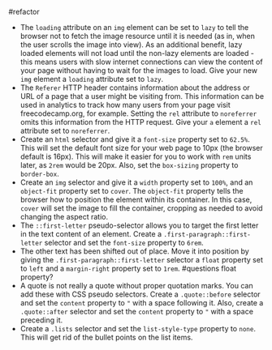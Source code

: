#refactor 
- The `loading` attribute on an `img` element can be set to `lazy` to tell the browser not to fetch the image resource until it is needed (as in, when the user scrolls the image into view). As an additional benefit, lazy loaded elements will not load until the non-lazy elements are loaded - this means users with slow internet connections can view the content of your page without having to wait for the images to load.
    Give your new `img` element a `loading` attribute set to `lazy`.
- The `Referer` HTTP header contains information about the address or URL of a page that a user might be visiting from. This information can be used in analytics to track how many users from your page visit freecodecamp.org, for example. Setting the `rel` attribute to `noreferrer` omits this information from the HTTP request. Give your `a` element a `rel` attribute set to `noreferrer`.
- Create an `html` selector and give it a `font-size` property set to `62.5%`. This will set the default font size for your web page to 10px (the browser default is 16px). This will make it easier for you to work with `rem` units later, as `2rem` would be 20px. Also, set the `box-sizing` property to `border-box`.
- Create an `img` selector and give it a `width` property set to `100%`, and an `object-fit` property set to `cover`.
    The `object-fit` property tells the browser how to position the element within its container. In this case, `cover` will set the image to fill the container, cropping as needed to avoid changing the aspect ratio.
- The `::first-letter` pseudo-selector allows you to target the first letter in the text content of an element.
    Create a `.first-paragraph::first-letter` selector and set the `font-size` property to `6rem`.
- The other text has been shifted out of place. Move it into position by giving the `.first-paragraph::first-letter` selector a `float` property set to `left` and a `margin-right` property set to `1rem`. #questions float property?
- A quote is not really a quote without proper quotation marks. You can add these with CSS pseudo selectors.
    Create a `.quote::before` selector and set the `content` property to `"` with a space following it.
    Also, create a `.quote::after` selector and set the `content` property to `"` with a space preceding it.
- Create a `.lists` selector and set the `list-style-type` property to `none`. This will get rid of the bullet points on the list items.

